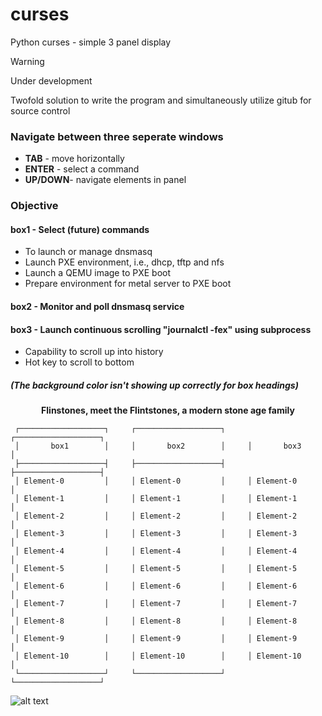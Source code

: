 
curses
=
Python curses - simple 3 panel display

> [!WARNING]
> Under development

Twofold solution to write the program and simultaneously utilize gitub for source control

### Navigate between three seperate windows
* **TAB** - move horizontally
* **ENTER** - select a command
* **UP/DOWN**- navigate elements in panel

### Objective
#### box1 - Select (future) commands
* To launch or manage dnsmasq
* Launch PXE environment, i.e., dhcp, tftp and nfs
* Launch a QEMU image to PXE boot
* Prepare environment for metal server to PXE boot

#### box2 - Monitor and poll dnsmasq service
#### box3 - Launch continuous scrolling "journalctl -fex" using subprocess
* Capability to scroll up into history
* Hot key to scroll to bottom

##### (The background color isn't showing up correctly for box headings)


<p align="center">
<b>Flinstones, meet the Flintstones, a modern stone age family</b>
</p>

     ┌───────────────────┐     ┌───────────────────┐     ┌───────────────────┐
     │       box1        │     │       box2        │     │       box3        │
     ├───────────────────┤     ├───────────────────┤     ├───────────────────┤
     │ Element-0         │     │ Element-0         │     │ Element-0         │
     │ Element-1         │     │ Element-1         │     │ Element-1         │
     │ Element-2         │     │ Element-2         │     │ Element-2         │
     │ Element-3         │     │ Element-3         │     │ Element-3         │
     │ Element-4         │     │ Element-4         │     │ Element-4         │
     │ Element-5         │     │ Element-5         │     │ Element-5         │
     │ Element-6         │     │ Element-6         │     │ Element-6         │
     │ Element-7         │     │ Element-7         │     │ Element-7         │
     │ Element-8         │     │ Element-8         │     │ Element-8         │
     │ Element-9         │     │ Element-9         │     │ Element-9         │
     │ Element-10        │     │ Element-10        │     │ Element-10        │
     └───────────────────┘     └───────────────────┘     └───────────────────┘


![alt text](https://github.com/[username]/[reponame]/blob/[branch]/image.jpg?raw=true)
<!-- ![alt text](https://github.com/[username]/[reponame]/blob/[branch]/image.jpg?raw=true) -->
